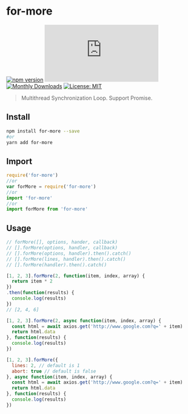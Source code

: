 # for-more
[![npm version](https://badge.fury.io/js/for-more.svg)](https://badge.fury.io/js/for-more)
[![Gzip Size](http://img.badgesize.io/https://unpkg.com/for-more@latest/dist/for-more.umd.min.js?compression=gzip&style=flat-square)](https://unpkg.com/for-more)
[![Monthly Downloads](https://img.shields.io/npm/dm/for-more.svg)](https://www.npmjs.com/package/for-more)
[![License: MIT](https://img.shields.io/badge/License-MIT-yellow.svg)](https://opensource.org/licenses/MIT)

> Multithread Synchronization Loop. Support Promise.

## Install

```bash
npm install for-more --save
#or
yarn add for-more
```

## Import

```js
require('for-more')
//or
var forMore = require('for-more')
//or
import 'for-more'
//or
import forMore from 'for-more'
```

## Usage

```js
// forMore([], options, hander, callback)
// [].forMore(options, handler, callback)
// [].forMore(options, handler).then().catch()
// [].forMore(lines, handler).then().catch()
// [].forMore(handler).then().catch()

[1, 2, 3].forMore(2, function(item, index, array) {
  return item * 2
})
.then(function(results) {
  console.log(results)
})
// [2, 4, 6]

[1, 2, 3].forMore(2, async function(item, index, array) {
  const html = await axios.get('http://www.google.com?q=' + item)
  return html.data
}, function(results) {
  console.log(results)
})

[1, 2, 3].forMore({
  lines: 2, // default is 1
  abort: true // default is false
}, async function(item, index, array) {
  const html = await axios.get('http://www.google.com?q=' + item)
  return html.data
}, function(results) {
  console.log(results)
})

```
